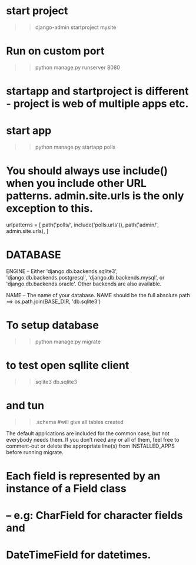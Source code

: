 # start project
>> django-admin startproject mysite

# Run on custom port
>> python manage.py runserver 8080

# startapp and startproject is different - project is web of multiple apps etc.
# start app
>> python manage.py startapp polls

# You should always use include() when you include other URL patterns. admin.site.urls is the only exception to this.
urlpatterns = [
    path('polls/', include('polls.urls')),
    path('admin/', admin.site.urls),
]

# DATABASE
ENGINE – Either 'django.db.backends.sqlite3', 'django.db.backends.postgresql', 'django.db.backends.mysql', or 'django.db.backends.oracle'. Other backends are also available.

NAME – The name of your database. NAME should be the full absolute path ==> os.path.join(BASE_DIR, 'db.sqlite3')

# To setup database
>> python manage.py migrate

# to test open sqllite client
>> sqlite3 db.sqlite3
# and tun
>> .schema 
#will give all  tables created

The default applications are included for the common case, but not everybody needs them. If you don’t need any or all of them, feel free to comment-out or delete the appropriate line(s) from INSTALLED_APPS before running migrate. 

# Each field is represented by an instance of a Field class 
# – e.g:  CharField     for character fields and 
#         DateTimeField for datetimes. 
